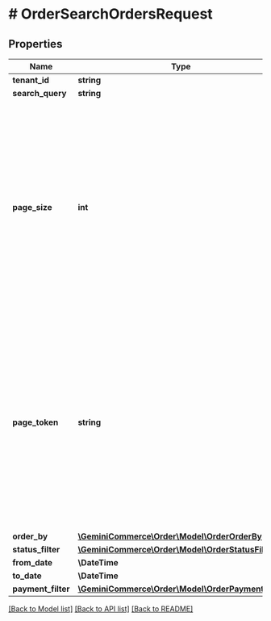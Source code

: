 # # OrderSearchOrdersRequest


## Properties


Name | Type | Description | Notes
------------ | ------------- | ------------- | -------------
**tenant_id**| **string** |   | [optional]
**search_query**| **string** |   | [optional]
**page_size**| **int** | The maximum number of orders to return. The service may return fewer than this value. If unspecified, at most 10 orders will be returned. The maximum value is 100; values above 100 will be coerced to 100.  | [optional]
**page_token**| **string** | A page token, received from a previous &#x60;ListOrders&#x60; call. Provide this to retrieve the subsequent page.   When paginating, all other parameters provided to &#x60;ListOrders&#x60; must match the call that provided the page token.  | [optional]
**order_by**| [**\GeminiCommerce\Order\Model\OrderOrderBy[]**](OrderOrderBy.md) |   | [optional]
**status_filter**| [**\GeminiCommerce\Order\Model\OrderStatusFilter**](OrderStatusFilter.md) |   | [optional]
**from_date**| **\DateTime** |   | [optional]
**to_date**| **\DateTime** |   | [optional]
**payment_filter**| [**\GeminiCommerce\Order\Model\OrderPaymentFilter**](OrderPaymentFilter.md) |   | [optional]


[[Back to Model list]](../../README.md#models) [[Back to API list]](../../README.md#endpoints) [[Back to README]](../../README.md)